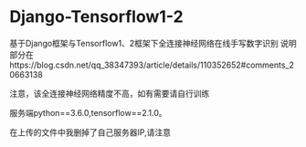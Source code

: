 # Django-Tensorflow1-2
基于Django框架与Tensorflow1、2框架下全连接神经网络在线手写数字识别
说明部分在https://blog.csdn.net/qq_38347393/article/details/110352652#comments_20663138


注意，该全连接神经网络精度不高，如有需要请自行训练


服务端python==3.6.0,tensorflow==2.1.0。


在上传的文件中我删掉了自己服务器IP,请注意
